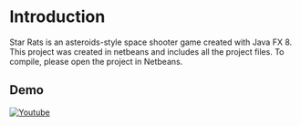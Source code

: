 # Introduction
Star Rats is an asteroids-style space shooter game created with Java FX 8. This project was created in netbeans and includes all the project files. To compile, please open the project in Netbeans.

## Demo
[![Youtube](https://img.youtube.com/vi/p6pMzaHjdHk/0.jpg)](https://www.youtube.com/watch?v=p6pMzaHjdHk)


